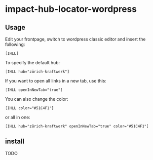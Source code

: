# impact-hub-locator-wordpress

## Usage

Edit your frontpage, switch to wordpress classic editor and insert the following:

```
[IHLL]
```

To specify the default hub:

```
[IHLL hub="zürich-kraftwerk"]
```

If you want to open all links in a new tab, use this:

```
[IHLL openInNewTab="true"]
```

You can also change the color:

```
[IHLL color="#51C4F1"]
```

or all in one:

```
[IHLL hub="zürich-kraftwerk" openInNewTab="true" color="#51C4F1"]
```

## install

TODO
